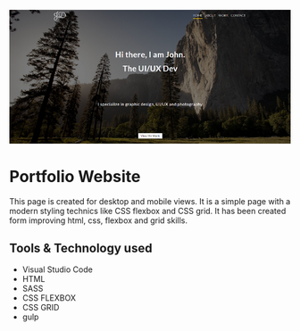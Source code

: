 ![Portfolio Website Page](src/assets/img/github.png)
# Portfolio Website

This page is created for desktop and mobile views. It is a simple page with a modern styling technics like CSS flexbox and CSS grid. 
It has been created form improving html, css, flexbox and grid skills.

## Tools & Technology used

- Visual Studio Code
- HTML 
- SASS
- CSS FLEXBOX
- CSS GRID
- gulp
